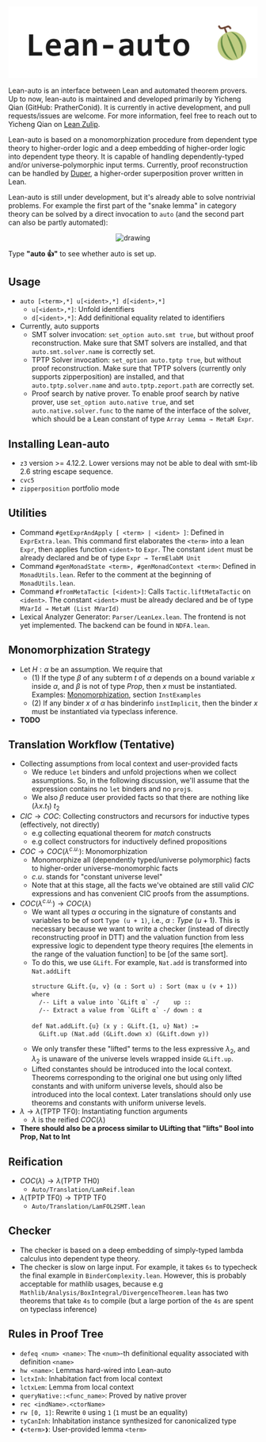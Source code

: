 <p align="center">
  <img src="Doc/pics/Logo.bmp" width="600" />
</p>
  
Lean-auto is an interface between Lean and automated theorem provers. Up to now, lean-auto is maintained and developed primarily by Yicheng Qian (GitHub: PratherConid). It is currently in active development, and pull requests/issues are welcome. For more information, feel free to reach out to Yicheng Qian on [Lean Zulip](https://leanprover.zulipchat.com).  
  
Lean-auto is based on a monomorphization procedure from dependent type theory to higher-order logic and a deep embedding of higher-order logic into dependent type theory. It is capable of handling dependently-typed and/or universe-polymorphic input terms. Currently, proof reconstruction can be handled by [Duper](https://github.com/leanprover-community/duper), a higher-order superposition prover written in Lean.
    
Lean-auto is still under development, but it's already able to solve nontrivial problems. For example the first part of the "snake lemma" in category theory can be solved by a direct invocation to ``auto`` (and the second part can also be partly automated):

<p align="center">
  <img src="Doc/pics/shortfive.png" alt="drawing" width="500"/>
</p>

Type **"auto 👍"** to see whether auto is set up.  

## Usage
* ``auto [<term>,*] u[<ident>,*] d[<ident>,*]``
  * ``u[<ident>,*]``: Unfold identifiers
  * ``d[<ident>,*]``: Add definitional equality related to identifiers
* Currently, auto supports
  * SMT solver invocation: ``set_option auto.smt true``, but without proof reconstruction. Make sure that SMT solvers are installed, and that ``auto.smt.solver.name`` is correctly set.
  * TPTP Solver invocation: ``set_option auto.tptp true``, but without proof reconstruction. Make sure that TPTP solvers (currently only supports zipperposition) are installed, and that ``auto.tptp.solver.name`` and ``auto.tptp.zeport.path`` are correctly set.
  * Proof search by native prover. To enable proof search by native prover, use ``set_option auto.native true``, and set ``auto.native.solver.func`` to the name of the interface of the solver, which should be a Lean constant of type ``Array Lemma → MetaM Expr``.

## Installing Lean-auto
* ``z3`` version >= 4.12.2. Lower versions may not be able to deal with smt-lib 2.6 string escape sequence.
* ``cvc5``
* ``zipperposition`` portfolio mode

## Utilities
* Command ```#getExprAndApply [ <term> | <ident> ]```: Defined in ```ExprExtra.lean```. This command first elaborates the ```<term>``` into a lean ```Expr```, then applies function ```<ident>``` to ```Expr```. The constant ```ident``` must be already declared and be of type ```Expr → TermElabM Unit```
* Command ```#genMonadState <term>, #genMonadContext <term>```: Defined in ```MonadUtils.lean```. Refer to the comment at the beginning of ```MonadUtils.lean```.
* Command ```#fromMetaTactic [<ident>]```: Calls ```Tactic.liftMetaTactic``` on ```<ident>```. The constant ```<ident>``` must be already declared and be of type ```MVarId → MetaM (List MVarId)```
* Lexical Analyzer Generator: ```Parser/LeanLex.lean```. The frontend is not yet implemented. The backend can be found in ```NDFA.lean```.

## Monomorphization Strategy
* Let $H : \alpha$ be an assumption. We require that
  * $(1)$ If the type $\beta$ of any subterm $t$ of $\alpha$ depends on a bound variable $x$ inside $\alpha$, and $\beta$ is not of type $Prop$, then $x$ must be instantiated. Examples: [Monomorphization](./Doc/Monomorphization.lean), section `InstExamples`
  * $(2)$ If any binder $x$ of $\alpha$ has binderinfo `instImplicit`, then the binder $x$ must be instantiated via typeclass inference.
* **TODO**

## Translation Workflow (Tentative)
* Collecting assumptions from local context and user-provided facts
  * We reduce ```let``` binders and unfold projections when we collect assumptions. So, in the following discussion, we'll assume that the expression contains no ```let``` binders and no ```proj```s.
  * We also $\beta$ reduce user provided facts so that there are nothing like $(\lambda x. t_1) \ t_2$
* $CIC \to COC$: Collecting constructors and recursors for inductive types (effectively, not directly)
  * e.g collecting equational theorem for *match* constructs
  * e.g collect constructors for inductively defined propositions
* $COC \to COC(\lambda^{c.u.})$: Monomorphization
  * Monomorphize all (dependently typed/universe polymorphic) facts to higher-order universe-monomorphic facts
  * $c.u.$ stands for "constant universe level"
  * Note that at this stage, all the facts we've obtained are still valid $CIC$ expressions and has convenient CIC proofs from the assumptions.
* $COC(\lambda^{c.u.}) \to COC(\lambda)$
  * We want all types $α$ occuring in the signature of constants and variables to be of sort ```Type (u + 1)```, i.e., $α : Type \ (u + 1)$. This is necessary because we want to write a checker (instead of directly reconstructing proof in DTT) and the valuation function from less expressive logic to dependent type theory requires [the elements in the range of the valuation function] to be [of the same sort].
  * To do this, we use ```GLift```. For example, ```Nat.add``` is transformed into ```Nat.addLift```
    ```lean
    structure GLift.{u, v} (α : Sort u) : Sort (max u (v + 1)) where
      /-- Lift a value into `GLift α` -/    up ::
      /-- Extract a value from `GLift α` -/ down : α

    def Nat.addLift.{u} (x y : GLift.{1, u} Nat) :=
      GLift.up (Nat.add (GLift.down x) (GLift.down y))
    ```
  * We only transfer these "lifted" terms to the less expressive $\lambda_2$, and $\lambda_2$ is unaware of the universe levels wrapped inside ```GLift.up```.
  * Lifted constantes should be introduced into the local context. Theorems corresponding to the original one but using only lifted constants and with uniform universe levels, should also be introduced into the local context. Later translations should only use theorems and constants with uniform universe levels.
* $\lambda \to \lambda(\text{TPTP TF0})$: Instantiating function arguments
  * $\lambda$ is the reified $COC(\lambda)$
* **There should also be a process similar to ULifting that "lifts" Bool into Prop, Nat to Int**

## Reification
* $COC(\lambda) \to \lambda(\text{TPTP\ TH0})$
  * ```Auto/Translation/LamReif.lean```
* $\lambda(\text{TPTP TF0}) \to \text{TPTP TF0}$
  * ```Auto/Translation/LamFOL2SMT.lean```

## Checker
* The checker is based on a deep embedding of simply-typed lambda calculus into dependent type theory.
* The checker is slow on large input. For example, it takes ```6s``` to typecheck the final example in ```BinderComplexity.lean```. However, this is probably acceptable for mathlib usages, because e.g ```Mathlib/Analysis/BoxIntegral/DivergenceTheorem.lean``` has two theorems that take ```4s``` to compile (but a large portion of the ```4s``` are spent on typeclass inference)

## Rules in Proof Tree
* `defeq <num> <name>`: The `<num>`-th definitional equality associated with definition `<name>`
* `hw <name>`: Lemmas hard-wired into Lean-auto
* `lctxInh`: Inhabitation fact from local context
* `lctxLem`: Lemma from local context
* `queryNative::<func_name>`: Proved by native prover
* `rec <indName>.<ctorName>`
* `rw [0, 1]`: Rewrite `0` using `1` (`1` must be an equality)
* `tyCanInh`: Inhabitation instance synthesized for canonicalized type
* `❰<term>❱`: User-provided lemma `<term>`